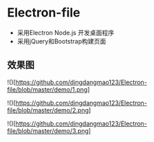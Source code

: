 # Electron-file
- 采用Electron Node.js 开发桌面程序
- 采用jQuery和Bootstrap构建页面


## 效果图

!()[https://github.com/dingdangmao123/Electron-file/blob/master/demo/1.png]

!()[https://github.com/dingdangmao123/Electron-file/blob/master/demo/2.png]

!()[https://github.com/dingdangmao123/Electron-file/blob/master/demo/3.png]


